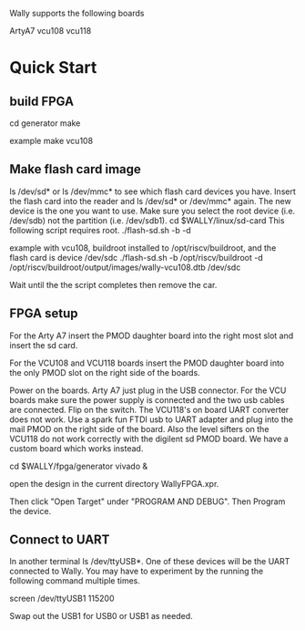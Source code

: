 Wally supports the following boards

ArtyA7
vcu108
vcu118

# Quick Start

## build FPGA

cd generator
make <board name>

example
make vcu108

## Make flash card image
ls /dev/sd* or ls /dev/mmc* to see which flash card devices you have.
Insert the flash card into the reader and ls /dev/sd* or /dev/mmc* again.  The new device is the one you want to use.  Make sure you select the root device (i.e. /dev/sdb) not the partition (i.e. /dev/sdb1).
cd $WALLY/linux/sd-card
This following script requires root.
./flash-sd.sh -b <path to buildroot> -d <path to compiled device tree file> <flash card device>

example with vcu108, buildroot installed to /opt/riscv/buildroot, and the flash card is device /dev/sdc
./flash-sd.sh -b /opt/riscv/buildroot -d /opt/riscv/buildroot/output/images/wally-vcu108.dtb /dev/sdc

Wait until the the script completes then remove the car.

## FPGA setup

For the Arty A7 insert the PMOD daughter board into the right most slot and insert the sd card.

For the VCU108 and VCU118 boards insert the PMOD daughter board into the only PMOD slot on the right side of the boards.

Power on the boards. Arty A7 just plug in the USB connector. For the VCU boards make sure the power supply is connected and the two usb cables are connected. Flip on the switch.
The VCU118's on board UART converter does not work. Use a spark fun FTDI usb to UART adapter and plug into the mail PMOD on the right side of the board.  Also the level sifters on the
VCU118 do not work correctly with the digilent sd PMOD board.  We have a custom board which works instead.

cd $WALLY/fpga/generator
vivado &

open the design in the current directory WallyFPGA.xpr.

Then click "Open Target" under "PROGRAM AND DEBUG".  Then Program the device.

## Connect to UART

In another terminal ls /dev/ttyUSB*. One of these devices will be the UART connected to Wally. You may have to experiment by the running the following command multiple times.

screen /dev/ttyUSB1 115200

Swap out the USB1 for USB0 or USB1 as needed.

